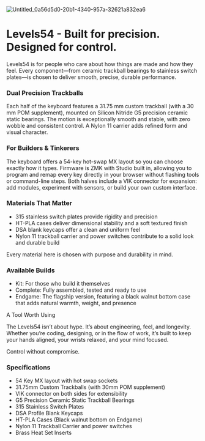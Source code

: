 ![Untitled_0a56d5d0-20b1-4340-957a-32621a832ea6](https://github.com/user-attachments/assets/be6dd3fb-40de-4488-b05e-5e8b381e9d49)

# Levels54 - Built for precision. Designed for control.

Levels54 is for people who care about how things are made and how they feel. Every component—from ceramic trackball bearings to stainless switch plates—is chosen to deliver smooth, precise, durable performance.

### Dual Precision Trackballs

Each half of the keyboard features a 31.75 mm custom trackball (with a 30 mm POM supplement), mounted on Silicon Nitride G5 precision ceramic static bearings. The motion is exceptionally smooth and stable, with zero wobble and consistent control. A Nylon 11 carrier adds refined form and visual character.

### For Builders & Tinkerers

The keyboard offers a 54-key hot-swap MX layout so you can choose exactly how it types. Firmware is ZMK with Studio built in, allowing you to program and remap every key directly in your browser without flashing tools or command-line steps. Both halves include a VIK connector for expansion: add modules, experiment with sensors, or build your own custom interface.

### Materials That Matter

- 315 stainless switch plates provide rigidity and precision
- HT-PLA cases deliver dimensional stability and a soft textured finish
- DSA blank keycaps offer a clean and uniform feel
- Nylon 11 trackball carrier and power switches contribute to a solid look and durable build

Every material here is chosen with purpose and durability in mind.

### Available Builds

- Kit: For those who build it themselves
- Complete: Fully assembled, tested and ready to use
- Endgame: The flagship version, featuring a black walnut bottom case that adds natural warmth, weight, and presence

A Tool Worth Using

The Levels54 isn’t about hype. It’s about engineering, feel, and longevity. Whether you’re coding, designing, or in the flow of work, it’s built to keep your hands aligned, your wrists relaxed, and your mind focused.

Control without compromise.

### Specifications

- 54 Key MX layout with hot swap sockets
- 31.75mm Custom Trackballs (with 30mm POM supplement)
- VIK connector on both sides for extensibility
- G5 Precision Ceramic Static Trackball Bearings
- 315 Stainless Switch Plates
- DSA Profile Blank Keycaps
- HT-PLA Cases (Black walnut bottom on Endgame)
- Nylon 11 Trackball Carrier and power switches
- Brass Heat Set Inserts
